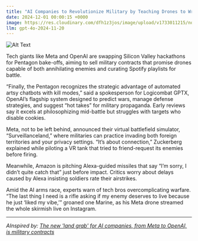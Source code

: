 ```yaml
---
title: "AI Companies to Revolutionize Military by Teaching Drones to Write Bad Poetry and Send Passive-Aggressive Missiles  "
date: 2024-12-01 00:00:15 +0000
image: https://res.cloudinary.com/dfh1z3jos/image/upload/v1733011215/nqnlhtkmzpf0ugj9jjhe.jpg
llm: gpt-4o-2024-11-20
---
```

![Alt Text](https://res.cloudinary.com/dfh1z3jos/image/upload/v1733011215/nqnlhtkmzpf0ugj9jjhe.jpg "A fleet of sleek military drones hover in the sky above a battlefield, each equipped with tiny typewriters and paper scrolls fluttering in the wind. One drone, adorned with a beret and glasses, dramatically recites a poem into a microphone, while another drone holds up a sign that says, 'I'm not saying you're bad, but...' below it, a missile with a sarcastic smiley face is poised to launch. The background features confused soldiers on the ground, looking up in bewilderment, photographic style.")


Tech giants like Meta and OpenAI are swapping Silicon Valley hackathons for Pentagon bake-offs, aiming to sell military contracts that promise drones capable of both annihilating enemies and curating Spotify playlists for battle.  

“Finally, the Pentagon recognizes the strategic advantage of automated artsy chatbots with kill modes,” said a spokesperson for Logicombat GPTX, OpenAI’s flagship system designed to predict wars, manage defense strategies, and suggest “hot takes” for military propaganda. Early reviews say it excels at philosophizing mid-battle but struggles with targets who disable cookies.  

Meta, not to be left behind, announced their virtual battlefield simulator, “Surveillanceland,” where militaries can practice invading both foreign territories and your privacy settings. “It’s about connection,” Zuckerberg explained while piloting a VR tank that tried to friend-request its enemies before firing.  

Meanwhile, Amazon is pitching Alexa-guided missiles that say “I’m sorry, I didn’t quite catch that” just before impact. Critics worry about delays caused by Alexa insisting soldiers rate their airstrikes.  

Amid the AI arms race, experts warn of tech bros overcomplicating warfare. “The last thing I need is a rifle asking if my enemy deserves to live because he just ‘liked my vibe,’” groaned one Marine, as his Meta drone streamed the whole skirmish live on Instagram.  

---
*AInspired by: [The new 'land grab' for AI companies, from Meta to OpenAI, is military contracts](https://fortune.com/2024/11/27/ai-companies-meta-llama-openai-google-us-defense-military-contracts/)*